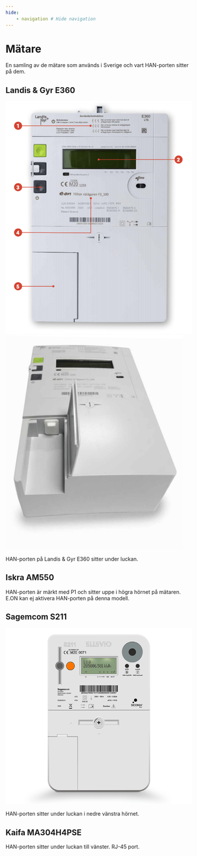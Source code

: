 ```yaml
---
hide:
    - navigation # Hide navigation
---
```


# Mätare

En samling av de mätare som används i Sverige och vart HAN-porten sitter på dem.

## Landis & Gyr E360

![Landis & Gyr E360 front](images/LG_E360_1.png)
![Landis & Gyr E360 HANport](images/LG_E360_2.png)

HAN-porten på Landis & Gyr E360 sitter under luckan.

## Iskra AM550

HAN-porten är märkt med P1 och sitter uppe i högra hörnet på mätaren. E.ON kan ej aktivera HAN-porten på denna modell.

## Sagemcom S211

![Sagemcom S211](images/sagemcom_s211.png)

HAN-porten sitter under luckan i nedre vänstra hörnet.

## Kaifa MA304H4PSE

HAN-porten sitter under luckan till vänster. RJ-45 port.
